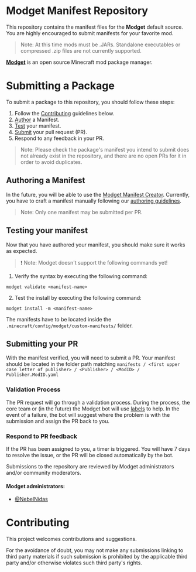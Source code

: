 # Modget Manifest Repository
This repository contains the manifest files for the **Modget** default source. You are highly encouraged to submit manifests for your favorite mod.
> Note: At this time mods must be .JARs. Standalone executables or compressed .zip files are not currently supported.

[**Modget**](https://github.com/ReviversMC/modget) is an open source Minecraft mod package manager.


# Submitting a Package
To submit a package to this repository, you should follow these steps:
1. Follow the [Contributing](#contributing) guidelines below.
2. [Author](#authoring-a-manifest) a Manifest.
3. [Test](#testing-your-manifest) your manifest.
4. [Submit](#submitting-your-pr) your pull request (PR).
5. Respond to any feedback in your PR.

> Note: Please check the package's manifest you intend to submit does not already exist in the repository, and there are no open PRs for it in order to avoid duplicates.

## Authoring a Manifest
In the future, you will be able to use the [Modget Manifest Creator](https://github.com/ReviversMC/modget-create). Currently, you have to craft a manifest manually following our [authoring guidelines](AUTHORING_MANIFESTS.md).

> Note: Only one manifest may be submitted per PR.

## Testing your manifest
Now that you have authored your manifest, you should make sure it works as expected.

> ❗ Note: Modget doesn't support the following commands yet!

1. Verify the syntax by executing the following command:
```
modget validate <manifest-name>
```

2. Test the install by executing the following command:
```
modget install -m <manifest-name>
```
The manifests have to be located inside the `.minecraft/config/modget/custom-manifests/` folder.

## Submitting your PR
With the manifest verified, you will need to submit a PR. Your manifest should be located in the folder path matching `manifests / <first upper case letter of publisher> / <Publisher> / <ModID> / Publisher.ModID.yaml`

### Validation Process
The PR request will go through a validation process. During the process, the core team or (in the future) the Modget bot will use [labels](https://docs.microsoft.com/windows/package-manager/package/winget-validation#pull-request-labels) to help. In the event of a failure, the bot will suggest where the problem is with the submission and assign the PR back to you.

### Respond to PR feedback
If the PR has been assigned to you, a timer is triggered. You will have 7 days to resolve the issue, or the PR will be closed automatically by the bot.

Submissions to the repository are reviewed by Modget administrators and/or community moderators.

#### Modget administrators:
- [@NebelNidas](https://github.com/NebelNidas)

<!-- #### Community administrators:
- ... -->


# Contributing
This project welcomes contributions and suggestions.

For the avoidance of doubt, you may not make any submissions linking to third party materials if such submission is prohibited by the applicable third party and/or otherwise violates such third party's rights.
